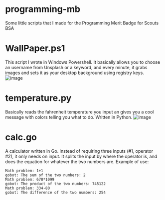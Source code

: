 # programming-mb
Some little scripts that I made for the Programming Merit Badge for Scouts BSA

# WallPaper.ps1
This script I wrote in Windows Powershell. It basically allows you to choose an username from Unsplash or a keyword, and every minute, it grabs images and sets it as your desktop background using registry keys.
![image](https://user-images.githubusercontent.com/124477460/217389638-f8a11ddf-da5d-4504-90d5-bedf35fe75f4.png)

# temperature.py
Basically reads the fahrenheit temperature you input an gives you a cool message with colors telling you what to do. Written in Python.
![image](https://user-images.githubusercontent.com/124477460/217392026-3c1a9c4a-7748-4520-b8b6-ff48f285ee88.png)

# calc.go
A calculator written in Go. Instead of requiring three inputs (#1, operator #2), it only needs on input. It splits the input by where the operator is, and does the equation for whatever the two numbers are.
Example of use:
```
Math problem: 1+1
gobot: The sum of the two numbers: 2
Math problem: 678*1099
gobot: The product of the two numbers: 745122
Math problem: 334-80
gobot: The difference of the two numbers: 254
```
